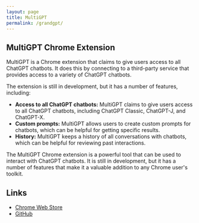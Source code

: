 ```yaml
---
layout: page
title: MultiGPT
permalink: /grandgpt/
---
```

## MultiGPT Chrome Extension

MultiGPT is a Chrome extension that claims to give users access to all ChatGPT chatbots. It does this by connecting to a third-party service that provides access to a variety of ChatGPT chatbots.

The extension is still in development, but it has a number of features, including:

* **Access to all ChatGPT chatbots:** MultiGPT claims to give users access to all ChatGPT chatbots, including ChatGPT Classic, ChatGPT-J, and ChatGPT-X.
* **Custom prompts:** MultiGPT allows users to create custom prompts for chatbots, which can be helpful for getting specific results.
* **History:** MultiGPT keeps a history of all conversations with chatbots, which can be helpful for reviewing past interactions.

The MultiGPT Chrome extension is a powerful tool that can be used to interact with ChatGPT chatbots. It is still in development, but it has a number of features that make it a valuable addition to any Chrome user's toolkit.

## Links

* [Chrome Web Store](https://chrome.google.com/webstore/detail/grandgpt-access-all-chatb/dfobejficjaelohpjceiicphofmmglop)
* [GitHub](https://github.com/singularitylabs-ai/grandgpt-mini)
